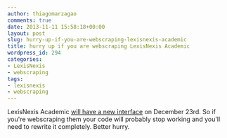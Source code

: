 ```yaml
---
author: thiagomarzagao
comments: true
date: 2013-11-11 15:58:18+00:00
layout: post
slug: hurry-up-if-you-are-webscraping-lexisnexis-academic
title: hurry up if you are webscraping LexisNexis Academic
wordpress_id: 294
categories:
- LexisNexis
- webscraping
tags:
- lexisnexis
- webscraping
---
```


LexisNexis Academic [will have a new interface](http://wiki.lexisnexis.com/academic/index.php?title=Academic_Interface_Refresh) on December 23rd. So if you're webscraping them your code will probably stop working and you'll need to rewrite it completely. Better hurry.
